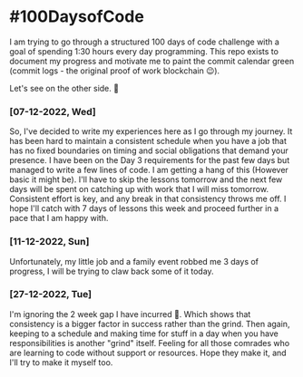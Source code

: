 # #100DaysofCode

I am trying to go through a structured 100 days of code challenge with a goal of spending 1:30 hours every day programming. 
This repo exists to document my progress and motivate me to paint the commit calendar green (commit logs - the original proof of work blockchain 😉).

Let's see on the other side. 🐣

### [07-12-2022, Wed] 

So, I've decided to write my experiences here as I go through my journey. 
It has been hard to maintain a consistent schedule when you have a job that has no fixed boundaries on timing and social obligations that demand your presence. I have been on the Day 3 requirements for the past few days but managed to write a few lines of code. I am getting a hang of this (However basic it might be). I'll have to skip the lessons tomorrow and the next few days will be spent on catching up with work that I will miss tomorrow. Consistent effort is key, and any break in that consistency throws me off. I hope I'll catch with 7 days of lessons this week and proceed further in a pace that I am happy with.

### [11-12-2022, Sun]

Unfortunately, my little job and a family event robbed me 3 days of progress, I will be trying to claw back some of it today. 

### [27-12-2022, Tue]
I'm ignoring the 2 week gap I have incurred 🥲. Which shows that consistency is a bigger factor in success rather than the grind. Then again, keeping to a schedule and making time for stuff in a day when you have responsibilities is another "grind" itself. Feeling for all those comrades who are learning to code without support or resources. Hope they make it, and I'll try to make it myself too. 